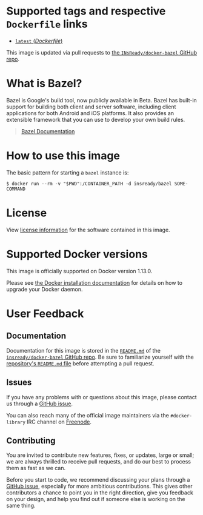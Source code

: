 # Supported tags and respective `Dockerfile` links

-	[`latest` (*Dockerfile*)](https://github.com/INsReady/docker-bazel/blob/master/dev/Dockerfile)

This image is updated via pull requests to [the `INsReady/docker-bazel` GitHub repo](https://github.com/INsReady/docker-bazel).


# What is Bazel?

Bazel is Google's build tool, now publicly available in Beta. Bazel has built-in support for building both client and server software, including client applications for both Android and iOS platforms. It also provides an extensible framework that you can use to develop your own build rules.

> [Bazel Documentation](https://bazel.build/docs/install.html)

# How to use this image

The basic pattern for starting a `bazel` instance is:

```console
$ docker run --rm -v "$PWD":/CONTAINER_PATH -d insready/bazel SOME-COMMAND
```

# License

View [license information](http://www.gnu.org/licenses/old-licenses/gpl-2.0.html) for the software contained in this image.

# Supported Docker versions

This image is officially supported on Docker version 1.13.0.

Please see [the Docker installation documentation](https://docs.docker.com/installation/) for details on how to upgrade your Docker daemon.

# User Feedback

## Documentation

Documentation for this image is stored in the [`README.md`](https://github.com/INsReady/docker-bazel/blob/master/README.md) of the [`insready/docker-bazel` GitHub repo](https://github.com/INsReady/docker-bazel). Be sure to familiarize yourself with the [repository's `README.md` file](https://github.com/docker-library/docs/blob/master/README.md) before attempting a pull request.

## Issues

If you have any problems with or questions about this image, please contact us through a [GitHub issue](https://github.com/INsReady/docker-bazel/issues).

You can also reach many of the official image maintainers via the `#docker-library` IRC channel on [Freenode](https://freenode.net).

## Contributing

You are invited to contribute new features, fixes, or updates, large or small; we are always thrilled to receive pull requests, and do our best to process them as fast as we can.

Before you start to code, we recommend discussing your plans through a [GitHub issue](https://github.com/INsReady/docker-bazel/issues), especially for more ambitious contributions. This gives other contributors a chance to point you in the right direction, give you feedback on your design, and help you find out if someone else is working on the same thing.
